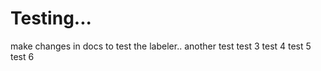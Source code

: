 Testing...
=======

make changes in docs to test the labeler..
another test
test 3
test 4
test 5
test 6